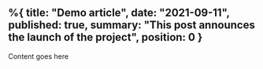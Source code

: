 %{
    title: "Demo article",
    date: "2021-09-11",
    published: true,
    summary: "This post announces the launch of the project",
    position: 0
}
---
Content goes here
